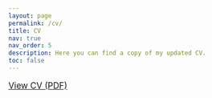 ```yaml
---
layout: page
permalink: /cv/
title: CV
nav: true
nav_order: 5
description: Here you can find a copy of my updated CV.
toc: false
---
```


<p style="font-size: 1.2em;">
  <a href="/assets/pdf/CV_SaraVelasquezRpo.pdf" target="_blank">
    <i class="fas fa-file-pdf"></i> View CV (PDF)
  </a>
</p>
